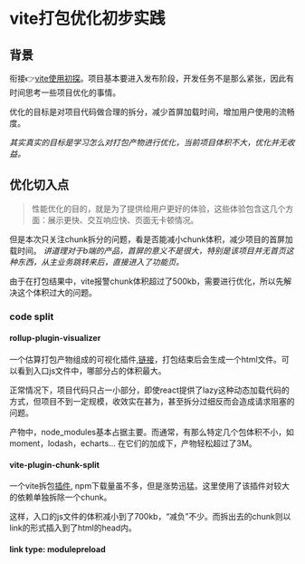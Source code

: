 # vite打包优化初步实践
## 背景
衔接:point_right:[vite使用初探](/tech/vite使用初探.html)。项目基本要进入发布阶段，开发任务不是那么紧张，因此有时间思考一些项目优化的事情。

优化的目标是对项目代码做合理的拆分，减少首屏加载时间，增加用户使用的流畅度。

*其实真实的目标是学习怎么对打包产物进行优化，当前项目体积不大，优化并无收益。*

## 优化切入点
> 性能优化的目的，就是为了提供给用户更好的体验，这些体验包含这几个方面：展示更快、交互响应快、页面无卡顿情况。

但是本次只关注chunk拆分的问题，看是否能减小chunk体积，减少项目的首屏加载时间。
*讲道理对于b端的产品，首屏的意义不是很大，特别是该项目并无首页这种东西，从主业务跳转来后，直接进入了功能页。*

由于在打包结果中，vite报警chunk体积超过了500kb，需要进行优化，所以先解决这个体积过大的问题。

### code split
#### rollup-plugin-visualizer
一个估算打包产物组成的可视化插件,[链接](https://github.com/btd/rollup-plugin-visualizer)，打包结束后会生成一个html文件。可以看到入口js文件中，哪部分占的体积最大。

正常情况下，项目代码只占一小部分，即使react提供了lazy这种动态加载代码的方式，但项目不到一定规模，收效实在甚为，甚至拆分过细反而会造成请求阻塞的问题。

产物中，node_modules基本占据主要。而通常，有那么特定几个包体积不小，如moment，lodash，echarts... 在它们的加成下，产物轻松超过了3M。
#### vite-plugin-chunk-split
一个vite拆包[插件](https://github.com/sanyuan0704/vite-plugin-chunk-split#readme), npm下载量虽不多，但是涨势迅猛。这里使用了该插件对较大的依赖单独拆除一个chunk。

这样，入口的js文件的体积减小到了700kb，“减负”不少。而拆出去的chunk则以link的形式插入到了html的head内。
#### link type: modulepreload